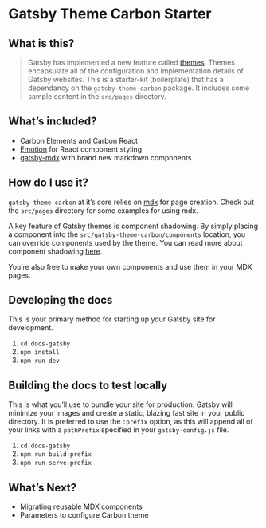 # Gatsby Theme Carbon Starter

## What is this?

> Gatsby has implemented a new feature called [themes](https://www.gatsbyjs.org/docs/themes/). Themes encapsulate all of the configuration and implementation details of Gatsby websites. This is a starter-kit (boilerplate) that has a dependancy on the `gatsby-theme-carbon` package. It includes some sample content in the `src/pages` directory.

## What’s included?

- Carbon Elements and Carbon React
- [Emotion](https://emotion.sh) for React component styling
- [gatsby-mdx](https://gatsby-mdx.netlify.com/) with brand new markdown components

## How do I use it?

`gatsby-theme-carbon` at it’s core relies on [mdx](https://mdxjs.com/) for page creation. Check out the `src/pages` directory for some examples for using mdx.

A key feature of Gatsby themes is component shadowing. By simply placing a component into the `src/gatsby-theme-carbon/components` location, you can override components used by the theme. You can read more about component shadowing [here](https://www.gatsbyjs.org/docs/themes/api-reference#component-shadowing).

You’re also free to make your own components and use them in your MDX pages.

## Developing the docs

This is your primary method for starting up your Gatsby site for development.

1. `cd docs-gatsby`
2. `npm install`
3. `npm run dev`

## Building the docs to test locally

This is what you’ll use to bundle your site for production. Gatsby will minimize your images and create a static, blazing fast site in your public directory. It is preferred to use the `:prefix` option, as this will append all of your links with a `pathPrefix` specified in your `gatsby-config.js` file.

1. `cd docs-gatsby`
2. `npm run build:prefix`
3. `npm run serve:prefix`

## What’s Next?

- Migrating reusable MDX components
- Parameters to configure Carbon theme
